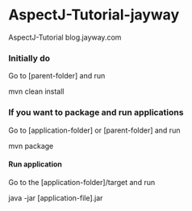 # AspectJ-Tutorial-jayway
AspectJ-Tutorial blog.jayway.com

### Initially do
Go to [parent-folder] and run

mvn clean install

### If you want to package and run applications
Go to [application-folder] or [parent-folder] and run

mvn package
#### Run application 
Go to the [application-folder]/target and run
 
java -jar [application-file].jar

